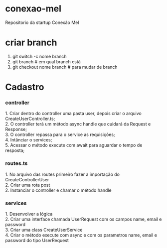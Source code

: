 # conexao-mel
Repositorio da startup Conexão Mel

# criar branch 
1. git switch -c nome branch</br>
2. git branch # em qual branch está </br>
3. git checkout nome branch # para mudar de branch </br>

# Cadastro 
<h3>controller</h3>
 1. Criar dentro do controller uma pasta user, depois criar o arquivo CreateUserController.ts; </br>
 2. O controller terá um método async handle que cuidará da Request e Response;</br>
 3. O controller repassa para o service as requisições;</br>
 4. Intânciar o services;</br>
 5. Acessar o método execute com await para aguardar o tempo de resposta;</br>

<h3>routes.ts</h3>
 1. No arquivo das routes primeiro fazer a importação do CreateControllerUser</br>
 2. Criar uma rota post</br>
 2. Instanciar o controller e chamar o método handle</br>

 <h3>services</h3>
 1. Desenvolver a lógica </br>
 2. Criar uma interface chamada UserRequest com os campos name, email e password</br>
 3. Criar uma class CreateUserService</br>
 4. Criar o método execute com async e com os parametros name, email e password do tipo UserRequest